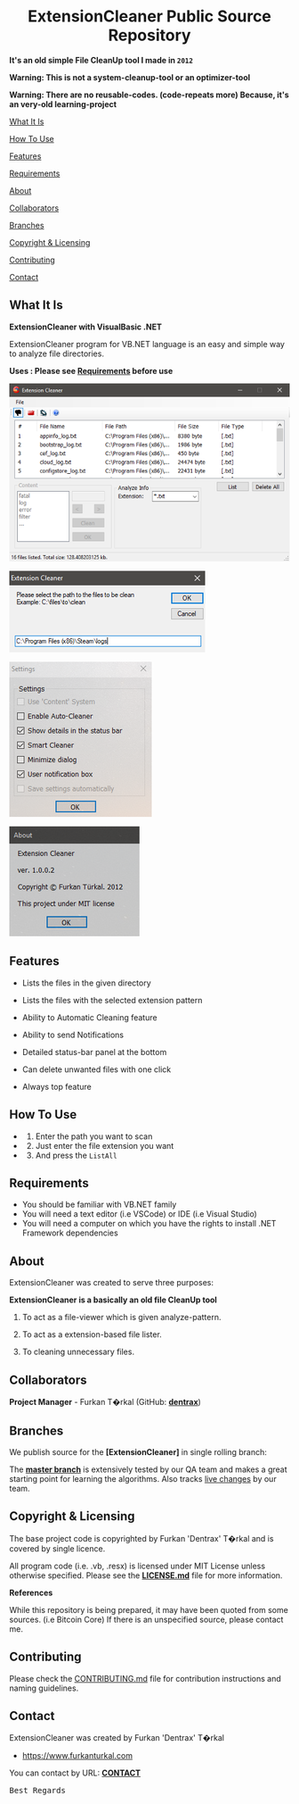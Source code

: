 <h1 align="center">ExtensionCleaner Public Source Repository</h1>

**It's an old simple File CleanUp tool I made in `2012`**

**Warning: This is not a system-cleanup-tool or an optimizer-tool**

**Warning: There are no reusable-codes. (code-repeats more) Because, it's an very-old learning-project**

[What It Is](#what-it-is)

[How To Use](#how-to-use)

[Features](#features)

[Requirements](#requirements)

[About](#about)  

[Collaborators](#collaborators)  

[Branches](#branches) 

[Copyright & Licensing](#copyright--licensing)  

[Contributing](#contributing)  

[Contact](#contact)

## What It Is

**ExtensionCleaner with VisualBasic .NET**

ExtensionCleaner program for VB.NET language is an easy and simple way to analyze file directories.

**Uses : Please see [Requirements](#requirements) before use**

![Preview Thumbnail](https://raw.githubusercontent.com/Dentrax/ExtensionCleaner/master/screenshots/ss_main.png)

![Preview Thumbnail](https://raw.githubusercontent.com/Dentrax/ExtensionCleaner/master/screenshots/ss_selectpath.png)

![Preview Thumbnail](https://raw.githubusercontent.com/Dentrax/ExtensionCleaner/master/screenshots/ss_settings.png)

![Preview Thumbnail](https://raw.githubusercontent.com/Dentrax/ExtensionCleaner/master/screenshots/ss_about.png)

## Features

* Lists the files in the given directory

* Lists the files with the selected extension pattern

* Ability to Automatic Cleaning feature

* Ability to send Notifications

* Detailed status-bar panel at the bottom

* Can delete unwanted files with one click

* Always top feature

## How To Use

* 1. Enter the path you want to scan

* 2. Just enter the file extension you want

* 3. And press the `ListAll`

## Requirements

* You should be familiar with VB.NET family
* You will need a text editor (i.e VSCode) or IDE (i.e Visual Studio)
* You will need a computer on which you have the rights to install .NET Framework dependencies

## About

ExtensionCleaner was created to serve three purposes:

**ExtensionCleaner is a basically an old file CleanUp tool**

1. To act as a file-viewer which is given analyze-pattern.

2. To act as a extension-based file lister.

3. To cleaning unnecessary files.

## Collaborators

**Project Manager** - Furkan T�rkal (GitHub: **[dentrax](https://github.com/dentrax)**)

## Branches

We publish source for the **[ExtensionCleaner]** in single rolling branch:

The **[master branch](https://github.com/dentrax/ExtensionCleaner/tree/master)** is extensively tested by our QA team and makes a great starting point for learning the algorithms. Also tracks [live changes](https://github.com/dentrax/ExtensionCleaner/commits/master) by our team. 

## Copyright & Licensing

The base project code is copyrighted by Furkan 'Dentrax' T�rkal and is covered by single licence.

All program code (i.e. .vb, .resx) is licensed under MIT License unless otherwise specified. Please see the **[LICENSE.md](https://github.com/Dentrax/ExtensionCleaner/blob/master/LICENSE)** file for more information.

**References**

While this repository is being prepared, it may have been quoted from some sources. (i.e Bitcoin Core)
If there is an unspecified source, please contact me.

## Contributing

Please check the [CONTRIBUTING.md](CONTRIBUTING.md) file for contribution instructions and naming guidelines.

## Contact

ExtensionCleaner was created by Furkan 'Dentrax' T�rkal

 * <https://www.furkanturkal.com>
 
You can contact by URL:
    **[CONTACT](https://github.com/dentrax)**

<kbd>Best Regards</kbd>